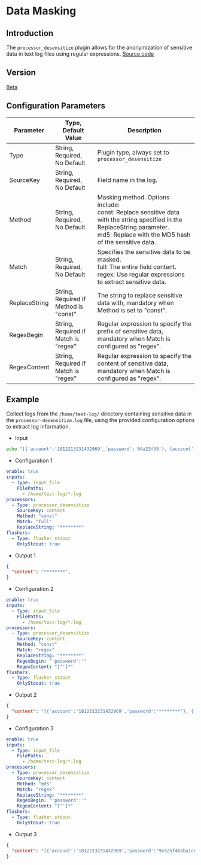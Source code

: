 # Data Masking

## Introduction

The `processor_desensitize` plugin allows for the anonymization of sensitive data in text log files using regular expressions. [Source code](https://github.com/alibaba/ilogtail/tree/main/plugins/processor/processor_desensitize.go)

## Version

[Beta](../stability-level.md)

## Configuration Parameters

| Parameter | Type, Default Value | Description |
| --- | --- | --- |
| Type | String, Required, No Default | Plugin type, always set to `processor_desensitize` |
| SourceKey | String, Required, No Default | Field name in the log. |
| Method | String, Required, No Default | Masking method. Options include:<br>const: Replace sensitive data with the string specified in the ReplaceString parameter.<br>md5: Replace with the MD5 hash of the sensitive data. |
| Match | String, Required, No Default | Specifies the sensitive data to be masked.<br>full: The entire field content.<br>regex: Use regular expressions to extract sensitive data. |
| ReplaceString | String, Required if Method is "const" | The string to replace sensitive data with, mandatory when Method is set to "const". |
| RegexBegin | String, Required if Match is "regex" | Regular expression to specify the prefix of sensitive data, mandatory when Match is configured as "regex". |
| RegexContent | String, Required if Match is "regex" | Regular expression to specify the content of sensitive data, mandatory when Match is configured as "regex". |

## Example

Collect logs from the `/home/test-log/` directory containing sensitive data in the `processor-desensitize.log` file, using the provided configuration options to extract log information.

* Input

```bash
echo "[{'account':'1812213231432969','password':'04a23f38'}, {account':'1812213685634','password':'123a'}]" >> /home/test-ilogtail/test-log/processor-desensitize.log
```

* Configuration 1

```yaml
enable: true
inputs:
  - Type: input_file
    FilePaths:
      - /home/test-log/*.log
processors:
  - Type: processor_desensitize
    SourceKey: content
    Method: "const"
    Match: "full"
    ReplaceString: "********"
flushers:
  - Type: flusher_stdout
    OnlyStdout: true
```

* Output 1

```json
{
  "content": "********",
}
```

* Configuration 2

```yaml
enable: true
inputs:
  - Type: input_file
    FilePaths:
      - /home/test-log/*.log
processors:
  - Type: processor_desensitize
    SourceKey: content
    Method: "const"
    Match: "regex"
    ReplaceString: "********"
    RegexBegin: "'password':'"
    RegexContent: "[^']*"
flushers:
  - Type: flusher_stdout
    OnlyStdout: true
```

* Output 2

```json
{
  "content": "[{'account':'1812213231432969','password':'********'}, {'account':'1812213685634','password':'********'}]",
}
```

* Configuration 3

```yaml
enable: true
inputs:
  - Type: input_file
    FilePaths:
      - /home/test-log/*.log
processors:
  - Type: processor_desensitize
    SourceKey: content
    Method: "md5"
    Match: "regex"
    ReplaceString: "********"
    RegexBegin: "'password':'"
    RegexContent: "[^']*"
flushers:
  - Type: flusher_stdout
    OnlyStdout: true
```

* Output 3

```json
{
  "content": "[{'account':'1812213231432969','password':'9c525f463ba1c89d6badcd78b2b7bd79'}, {'account':'1812213685634','password':'1552c03e78d38d5005d4ce7b8018addf'}]",
}
```

